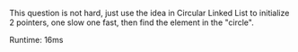 This question is not hard, just use the idea in Circular Linked List to initialize 2 pointers, one slow one fast, then find the element in the "circle".

Runtime: 16ms
